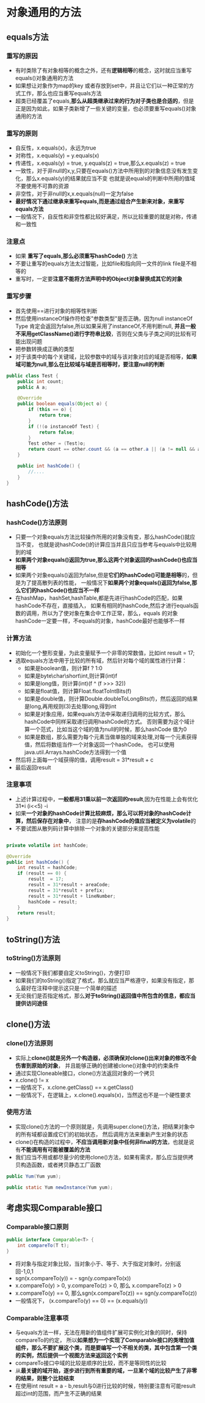 # 对象通用的方法

## equals方法

### 重写的原因

- 有时类除了有对象相等的概念之外，还有**逻辑相等**的概念，这时就应当重写equals()对象通用的方法
- 如果想让对象作为map的key 或者存放到set中，并且让它们以一种正常的方式工作，那么也应当重写equals方法
- 超类已经覆盖了equals,**那么从超类继承过来的行为对子类也是合适的**，但是正是因为如此，如果子类新增了一些关键的变量，也必须要重写equals()对象通用的方法

### 重写的原则

- 自反性，x.equals(x)，永远为true
- 对称性，x.equals(y) = y.equals(x)
- 传递性，x.equals(y) = true, y.equals(z) = true,那么x.equals(z) = true
- 一致性，对于非null的x,y,只要在equals()方法中所用到的对象信息没有发生变化，那么x.equals(y)的结果就应当不变
 也就是说equals的判断中所用的值域不要使用不可靠的资源
- 非空性，对于非null的x,x.equals(null)一定为false
- **最好情况下通过继承来重写equals,而是通过组合产生新来对象，来重写equals方法**
- 一般情况下，自反性和非空性都比较好满足，所以比较重要的就是对称，传递和一致性

### 注意点

- 如果 **重写了equals,那么必须重写hashCode()** 方法
- 不要让重写的equals方法太过智能，比如file和指向同一文件的link file是不相等的
- 重写时，一定要**注意不能将方法声明中的Object对象替换成其它的对象**

### 重写步骤

- 首先使用==进行对象的相等性判断
- 然后使用instanceOf操作符检查"参数类型"是否正确，因为null instanceOf Type 肯定会返回为false,所以如果采用了instanceOf,不用判断null,
 **并且一般不采用getClassName()进行字符串比较**，否则在父类与子类之间的比较有可能出现问题
- 把参数转换成正确的类型
- 对于该类中的每个关键域，比较参数中的域与该对象对应的域是否相等，**如果域可能为null,那么在比较域与域是否相等时，要注意null的判断**

```java
public class Test {
    public int count;
    public A a;

    @Override
    public boolean equals(Object o) {
        if (this == o) {
            return true;
        }
        if (!(o instanceOf Test) {
            return false;
        }
        Test other = (Test)o;
        return count == other.count && (a == other.a || (a != null && a.equals(other.a));
    }

    public int hashCode() {
        //....
    }
}

```

## hashCode()方法

### hashCode()方法原则

- 只要一个对象equals方法比较操作所用的对象没有变，那么hashCode()就应当不变，
 也就是说hashCode()的计算应当并且只应当参考与equals中比较用到的域
- **如果两个对象equals()返回为true,那么这两个对象返回的hashCode()也应当相等**
- 如果两个对象equals()返回为false,但是**它们的hashCode()可能是相等**的，但是为了提高散列表的性能，
 一般情况下**如果两个对象equals()返回为false,那么它们的hashCode()也应当不一样**
- 在hashMap，hashSet,hashTable,都是先进行hashCode的匹配，如果hashCode不存在，直接插入，
 如果有相同的hashCode,然后才进行equals函数的调用，所以为了使对象在集合中工作正常，那么，equals
 的对象hashCode一定要一样，不equals的对象，hashCode最好也能够不一样

### 计算方法

- 初始化一个整形变量，为此变量赋予一个非零的常数值，比如int result = 17;
- 选取equals方法中用于比较的所有域，然后针对每个域的属性进行计算：
  - 如果是boolean值，则计算f ? 1:0
  - 如果是byte\char\short\int,则计算(int)f
  - 如果是long值，则计算(int)(f ^ (f >>> 32))
  - 如果是float值，则计算Float.floatToIntBits(f)
  - 如果是double值，则计算Double.doubleToLongBits(f)，然后返回的结果是long,再用规则(3)去处理long,得到int
  - 如果是对象应用，如果equals方法中采取递归调用的比较方式，那么hashCode中同样采取递归调用hashCode的方式。
   否则需要为这个域计算一个范式，比如当这个域的值为null的时候，那么hashCode 值为0
  - 如果是数组，那么需要为每个元素当做单独的域来处理,对每一个元素获得值，然后将数组当作一个对象返回一个hashCode。
   也可以使用java.util.Arrays.hashCode方法得到一个值
- 然后将上面每一个域获得的值，调用result = 31*result + c
- 最后返回result

### 注意事项

- 上述计算过程中，**一般都用31乘以前一次返回的result**,因为在性能上会有优化 31*i (i<<5) -i
- 如果**一个对象的hashCode计算比较麻烦，那么可以将对象的hashCode计算，然后保存在对象中**，
 注意的是**存hashCode的值应当被定义为volatile**的
- 不要试图从散列码计算中排除一个对象的关键部分来提高性能

```java

private volatile int hashCode;

@Override
public int hashCode() {
    int result = hashCode;
    if (result == 0) {
        result  = 17;
        result = 31*result + areaCode;
        result = 31*result + prefix;
        result = 31*result + lineNumber;
        hashCode = result;
    }
    return result;
}
```


## toString()方法

### toString()方法原则

- 一般情况下我们都要自定义toString()，方便打印
- 如果我们的toString()指定了格式，那么就应当严格遵守，如果没有指定，那么最好在注释中提示这只是一个简单的描述
- 无论我们是否指定格式，那么**对于toString()返回值中所包含的信息，都应当提供访问途径**


## clone()方法

### clone()方法原则

- 实际上**clone()就是另外一个构造器，必须确保对clone()出来对象的修改不会伤害到原始的对象**，
 并且能够正确的创建被clone()对象中的约束条件
- 通过实现Cloneable接口，clone()方法返回对象的一个拷贝
- x.clone() != x
- 一般情况下，x.clone.getClass() == x.getClass()
- 一般情况下，在逻辑上，x.clone().equals(x)，当然这也不是一个硬性要求

### 使用方法

- 实现clone()方法的一个原则就是，先调用super.clone()方法，把结果对象中的所有域都设置成它们的初始状态，
 然后调用方法来重新产生对象的状态
- clone()在构造的过程中，**不应当调用新对象中任何非final的方法**，也就是说有**不能调用有可能被覆盖的方法**
- 我们应当不用或都尽量少的使用clone()方法，如果有需求，那么应当提供拷贝构造函数，或者拷贝静态工厂函数

```java
public Yum(Yum yum);

public static Yum newInstance(Yum yum);
```


## 考虑实现Comparable接口

### Comparable接口原则

```java
public interface Comparable<T> {
    int compareTo(T t);
}
```

- 将对象与指定对象比较，当对象小于、等于、大于指定对象时，分别返回-1,0,1
- sgn(x.compareTo(y)) = - sgn(y.compareTo(x))
- x.compareTo(y) > 0, y.compareTo(z) > 0, 那么 x.compareTo(z) > 0
- x.compareTo(y) == 0, 那么sgn(x.compareTo(z)) == sgn(y.compareTo(z))
- 一般情况下， (x.compareTo(y) == 0) == (x.equals(y))


### Comparable注意事项

- 与equals方法一样，无法在用新的值组件扩展可实例化对象的同时，保持compareTo的约定，
 所以**如果想为一个实现了Comparable接口的类增加值组件，那么不要扩展这个类，而是要编写一个不相关的类，其中包含第一个类的实例，然后提供一个视图方法来返回这个实例**
- compareTo接口中域的比较是顺序的比较，而不是等同性的比较
- 从**最关键的域开始，逐步进行到所有重要的域，一旦某个域的比较产生了非零的结果，则整个比较结束**
- 在使用int result = a - b,result与0进行比较的时候，特别要注意有可能result超过int的范围，而产生不正确的结果